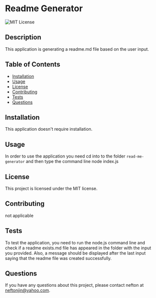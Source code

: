
  # Readme Generator
  
  ![MIT License](https://img.shields.io/badge/license-MIT-blue.svg)
  
  ## Description
  
  This application is generating a readme.md file based on the user input.
  
  ## Table of Contents
  
  - [Installation](#installation)
  - [Usage](#usage)
  - [License](#license)
  - [Contributing](#contributing)
  - [Tests](#tests)
  - [Questions](#questions)
  
  ## Installation
  
  This application doesn't require installation.
  
  ## Usage
  
  In order to use the application you need cd into to the folder `read-me-generator` and then type the command line node index.js
  
  ## License
  
  This project is licensed under the MIT license.
  
  ## Contributing
  
   not applicable
  
  ## Tests
  
  To test the application, you need to run the node.js command line and check if a readme exists.md file has appeared in the folder with the input you provided. Also, a message should be displayed after the last input saying that the readme file was created successfully.
  
  ## Questions
  
  If you have any questions about this project, please contact nefton at neftonjin@yahoo.com.
  